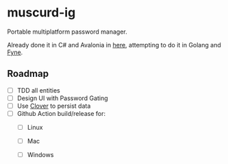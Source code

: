 # muscurd-ig
Portable multiplatform password manager.

Already done it in C# and Avalonia in [here](https://github.com/vikkio88/muscurd-i), attempting to do it in Golang and [Fyne](https://fyne.io/).

## Roadmap
- [ ] TDD all entities
- [ ] Design UI with Password Gating
- [ ] Use [Clover](https://github.com/ostafen/clover) to persist data
- [ ] Github Action build/release for:
    - [ ] Linux
    - [ ] Mac
    - [ ] Windows

